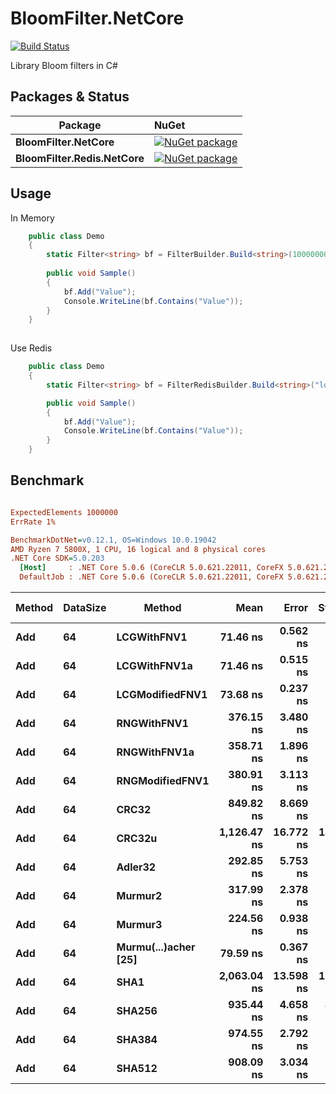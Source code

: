 # BloomFilter.NetCore

[![Build Status](https://travis-ci.org/vla/BloomFilter.NetCore.svg?branch=master)](https://travis-ci.org/vla/BloomFilter.NetCore)

Library  Bloom filters in C#


Packages & Status
---

Package  | NuGet         |
-------- | :------------ |
|**BloomFilter.NetCore**|[![NuGet package](https://buildstats.info/nuget/BloomFilter.NetCore)](https://www.nuget.org/packages/BloomFilter.NetCore)
|**BloomFilter.Redis.NetCore**|[![NuGet package](https://buildstats.info/nuget/BloomFilter.Redis.NetCore)](https://www.nuget.org/packages/BloomFilter.Redis.NetCore)


Usage
---

In Memory
```cs
    public class Demo
    {
        static Filter<string> bf = FilterBuilder.Build<string>(10000000, 0.01);
        
        public void Sample()
        {
            bf.Add("Value");
            Console.WriteLine(bf.Contains("Value"));
        }
    }
 
```

Use Redis
```cs
    public class Demo
    {
        static Filter<string> bf = FilterRedisBuilder.Build<string>("localhost", "InstanceName", 5000000, 0.001);

        public void Sample()
        {
            bf.Add("Value");
            Console.WriteLine(bf.Contains("Value"));
        }
    }
```



Benchmark
---

``` ini

ExpectedElements 1000000
ErrRate 1%

BenchmarkDotNet=v0.12.1, OS=Windows 10.0.19042
AMD Ryzen 7 5800X, 1 CPU, 16 logical and 8 physical cores
.NET Core SDK=5.0.203
  [Host]     : .NET Core 5.0.6 (CoreCLR 5.0.621.22011, CoreFX 5.0.621.22011), X64 RyuJIT
  DefaultJob : .NET Core 5.0.6 (CoreCLR 5.0.621.22011, CoreFX 5.0.621.22011), X64 RyuJIT


```



| Method | DataSize |               Method |        Mean |     Error |    StdDev |  Gen 0 | Gen 1 | Gen 2 | Allocated |
|------- |--------- |--------------------- |------------:|----------:|----------:|-------:|------:|------:|----------:|
|    **Add** |       **64** |          **LCGWithFNV1** |    **71.46 ns** |  **0.562 ns** |  **0.469 ns** | **0.0033** |     **-** |     **-** |      **56 B** |
|    **Add** |       **64** |         **LCGWithFNV1a** |    **71.46 ns** |  **0.515 ns** |  **0.456 ns** | **0.0033** |     **-** |     **-** |      **56 B** |
|    **Add** |       **64** |      **LCGModifiedFNV1** |    **73.68 ns** |  **0.237 ns** |  **0.210 ns** | **0.0033** |     **-** |     **-** |      **56 B** |
|    **Add** |       **64** |          **RNGWithFNV1** |   **376.15 ns** |  **3.480 ns** |  **3.085 ns** | **0.0200** |     **-** |     **-** |     **336 B** |
|    **Add** |       **64** |         **RNGWithFNV1a** |   **358.71 ns** |  **1.896 ns** |  **1.773 ns** | **0.0200** |     **-** |     **-** |     **336 B** |
|    **Add** |       **64** |      **RNGModifiedFNV1** |   **380.91 ns** |  **3.113 ns** |  **2.759 ns** | **0.0200** |     **-** |     **-** |     **336 B** |
|    **Add** |       **64** |                **CRC32** |   **849.82 ns** |  **8.669 ns** |  **8.109 ns** | **0.0057** |     **-** |     **-** |      **96 B** |
|    **Add** |       **64** |               **CRC32u** | **1,126.47 ns** | **16.772 ns** | **14.006 ns** | **0.0057** |     **-** |     **-** |      **96 B** |
|    **Add** |       **64** |              **Adler32** |   **292.85 ns** |  **5.753 ns** |  **7.276 ns** | **0.0057** |     **-** |     **-** |      **96 B** |
|    **Add** |       **64** |              **Murmur2** |   **317.99 ns** |  **2.378 ns** |  **2.224 ns** | **0.0086** |     **-** |     **-** |     **144 B** |
|    **Add** |       **64** |              **Murmur3** |   **224.56 ns** |  **0.938 ns** |  **0.831 ns** | **0.0033** |     **-** |     **-** |      **56 B** |
|    **Add** |       **64** | **Murmu(...)acher [25]** |    **79.59 ns** |  **0.367 ns** |  **0.343 ns** | **0.0033** |     **-** |     **-** |      **56 B** |
|    **Add** |       **64** |                 **SHA1** | **2,063.04 ns** | **13.598 ns** | **12.720 ns** | **0.0572** |     **-** |     **-** |     **960 B** |
|    **Add** |       **64** |               **SHA256** |   **935.44 ns** |  **4.658 ns** |  **4.129 ns** | **0.0391** |     **-** |     **-** |     **664 B** |
|    **Add** |       **64** |               **SHA384** |   **974.55 ns** |  **2.792 ns** |  **2.475 ns** | **0.0305** |     **-** |     **-** |     **528 B** |
|    **Add** |       **64** |               **SHA512** |   **908.09 ns** |  **3.034 ns** |  **2.838 ns** | **0.0353** |     **-** |     **-** |     **592 B** |
